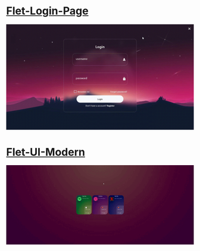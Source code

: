 # [Flet-Login-Page](https://github.com/r7melo/Flet-Login-Page)
![](https://github.com/r7melo/Flet-Login-Page/blob/main/exemplo-gif.gif)


# [Flet-UI-Modern](https://github.com/r7melo/Flet-UI-Modern)
![](https://github.com/r7melo/Flet-UI-Modern/blob/main/exemplo-gif.gif)

